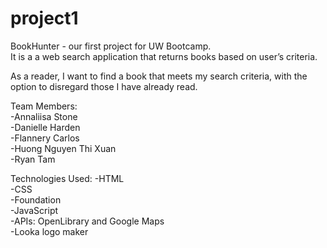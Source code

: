 # project1

BookHunter - our first project for UW Bootcamp.  
It is a a web search application that returns books based on user’s criteria. 

As a reader, I want to find a book that meets my search criteria, with the option to disregard those I have already read.

Team Members:                            
    -Annaliisa Stone  
    -Danielle Harden  
    -Flannery Carlos  
    -Huong Nguyen Thi Xuan  
    -Ryan Tam

Technologies Used:
    -HTML  
    -CSS  
    -Foundation   
    -JavaScript  
    -APIs: OpenLibrary and Google Maps  
    -Looka logo maker 
